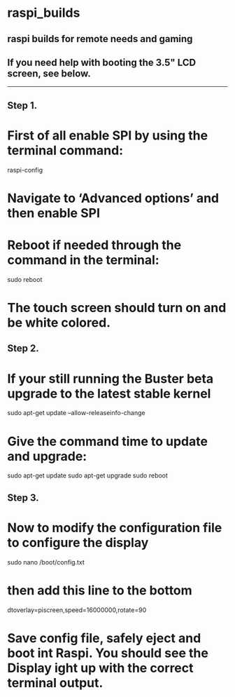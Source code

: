 # raspi_builds
## raspi builds for remote needs and gaming

## If you need help with booting the 3.5" LCD screen, see below. 
---
## Step 1.
# First of all enable SPI by using the terminal command:


raspi-config


# Navigate to ‘Advanced options’ and then enable SPI

# Reboot if needed through the command in the terminal:


sudo reboot

# The touch screen should turn on and be white colored.

## Step 2.


# If your still running the Buster beta upgrade to the latest stable kernel

sudo apt-get update –allow-releaseinfo-change

# Give the command time to update and upgrade:

sudo apt-get update
sudo apt-get upgrade
sudo reboot

## Step 3.
# Now to modify the configuration file to configure the display


sudo nano /boot/config.txt


# then add this line to the bottom

dtoverlay=piscreen,speed=16000000,rotate=90

# Save config file, safely eject and boot int Raspi. You should see the Display ight up with the correct terminal output. 